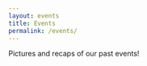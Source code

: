 ```yaml
---
layout: events 
title: Events 
permalink: /events/
---
```


Pictures and recaps of our past events!

